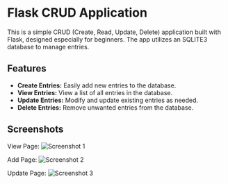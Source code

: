 # Flask CRUD Application

This is a simple CRUD (Create, Read, Update, Delete) application built with Flask, designed especially for beginners. The app utilizes an SQLITE3 database to manage entries.

## Features

- **Create Entries:** Easily add new entries to the database.
- **View Entries:** View a list of all entries in the database.
- **Update Entries:** Modify and update existing entries as needed.
- **Delete Entries:** Remove unwanted entries from the database.

## Screenshots

View Page:
![Screenshot 1](https://github.com/striderzz/Flask-CRUD-Application/assets/72110940/ddf8573a-08c0-46f3-9f42-c289531669bf)

Add Page:
![Screenshot 2](https://github.com/striderzz/Flask-CRUD-Application/assets/72110940/fadce6be-ebdc-4814-acb5-33b3658f8e91)

Update Page:
![Screenshot 3](https://github.com/striderzz/Flask-CRUD-Application/assets/72110940/429d47de-694d-49a0-afe5-440b928289b1)
